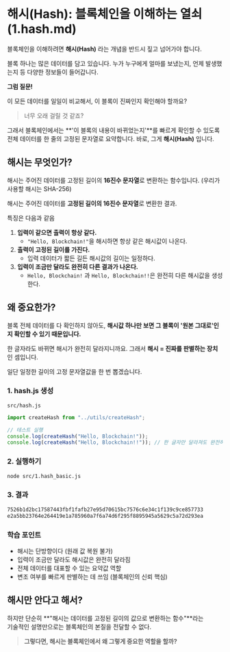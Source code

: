 # **해시(Hash): 블록체인을 이해하는 열쇠** (1.hash.md)

블록체인을 이해하려면 **해시(Hash)** 라는 개념을 반드시 짚고 넘어가야 합니다.

블록 하나는 많은 데이터를 담고 있습니다.
누가 누구에게 얼마를 보냈는지, 언제 발생했는지 등 다양한 정보들이 들어갑니다.

**그럼 질문!**

이 모든 데이터를 일일이 비교해서, 이 블록이 진짜인지 확인해야 할까요?

> 너무 오래 걸릴 것 같죠?

그래서 블록체인에서는 **'이 블록의 내용이 바뀌었는지'**를 빠르게 확인할 수 있도록
전체 데이터를 한 줄의 고정된 문자열로 요약합니다.
바로, 그게 **해시(Hash)** 입니다.

## 해시는 무엇인가?

해시는 주어진 데이터를 고정된 길이의 **16진수 문자열**로 변환하는 함수입니다.
(우리가 사용할 해시는 SHA-256)

해시는 주어진 데이터를 **고정된 길이의 16진수 문자열**로 변환한 결과.

특징은 다음과 같음

1. **입력이 같으면 출력이 항상 같다.**
   - `"Hello, Blockchain!"`을 해시하면 항상 같은 해시값이 나온다.
2. **출력이 고정된 길이를 가진다.**
   - 입력 데이터가 짧든 길든 해시값의 길이는 일정하다.
3. **입력이 조금만 달라도 완전히 다른 결과가 나온다.**
   - `Hello, Blockchain!` 과 `Hello, Blockchain!!`은 완전히 다른 해시값을 생성한다.

## 왜 중요한가?

블록 전체 데이터를 다 확인하지 않아도,
**해시값 하나만 보면 그 블록이 '원본 그대로'인지 확인할 수 있기 때문입니다.**

한 글자라도 바뀌면 해시가 완전히 달라지니까요.
그래서 **해시 = 진짜를 판별하는 장치**인 셈입니다.

일단 일정한 길이의 고정 문자열값을 한 번 뽑겠습니다.

### 1. hash.js 생성

`src/hash.js`

```js
import createHash from "../utils/createHash";

// 테스트 실행
console.log(createHash("Hello, Blockchain!"));
console.log(createHash("Hello, Blockchain!!")); // 한 글자만 달라져도 완전히 다른 해시값이 나옴
```

### 2. 실행하기

```sh
node src/1.hash_basic.js
```

### 3. 결과

```sh
7526b1d2bc17587443fbf1fafb27e95d70615bc7576c6e34c1f139c9ce857733
e2a5bb23764e264419e1a785960a7f6a74d6f295f8895945a5629c5a72d293ea
```

### 학습 포인트

- 해시는 단방향이다 (원래 값 복원 불가)
- 입력이 조금만 달라도 해시값은 완전히 달라짐
- 전체 데이터를 대표할 수 있는 요약값 역할
- 변조 여부를 빠르게 판별하는 데 쓰임 (블록체인의 신뢰 핵심)

## 해시만 안다고 해서?

하지만 단순히 **"해시는 데이터를 고정된 길이의 값으로 변환하는 함수"**라는  
기술적인 설명만으로는 블록체인의 본질을 전달할 수 없다.

> **그렇다면, 해시는 블록체인에서 왜 그렇게 중요한 역할을 할까?**
